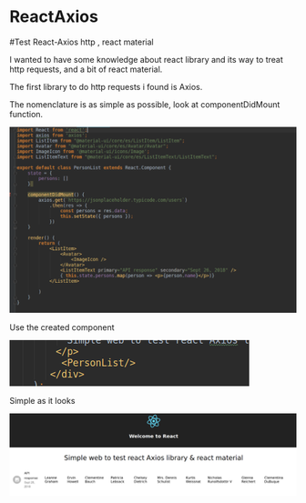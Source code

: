 # ReactAxios
#Test React-Axios http , react material

I wanted to have some knowledge about react library and its way to treat http requests, and a bit of react material.

The first library to do http requests i found is Axios.

The nomenclature is as simple as possible, look at componentDidMount function.

![Axios pic](https://github.com/delalama/ReactAxios/blob/master/reactAxiosPics/2.png)

Use the created component

![Component pic](https://github.com/delalama/ReactAxios/blob/master/reactAxiosPics/3.png)

Simple as it looks

![Result pic](https://github.com/delalama/ReactAxios/blob/master/reactAxiosPics/1.png)
